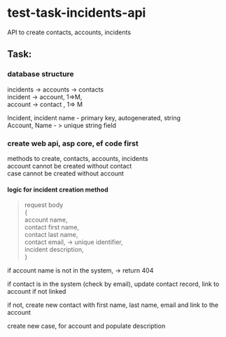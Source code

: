 # test-task-incidents-api
API to create contacts, accounts, incidents

## Task:

### database structure

incidents -> accounts -> contacts         
incident -> account, 1=>M,        
account -> contact , 1=> M

Incident,  incident name - primary key, autogenerated, string   
Account, Name - > unique string field                       

### create web api, asp core, ef code first 

methods to create, contacts, accounts, incidents          
account cannot be created without contact               
case cannot be created without account                    

#### logic for incident creation method

> request body                          
> {                                     
> account name,                         
> contact first name,                   
> contact last name,                    
> contact email, -> unique identifier,  
> incident description,               
> }                                     

if account name is not in the system, -> return 404

if contact is in the system (check by email), update contact record, link to account if not linked

if not, create new contact with first name, last name, email and link to the account

create new case, for account and populate description 

